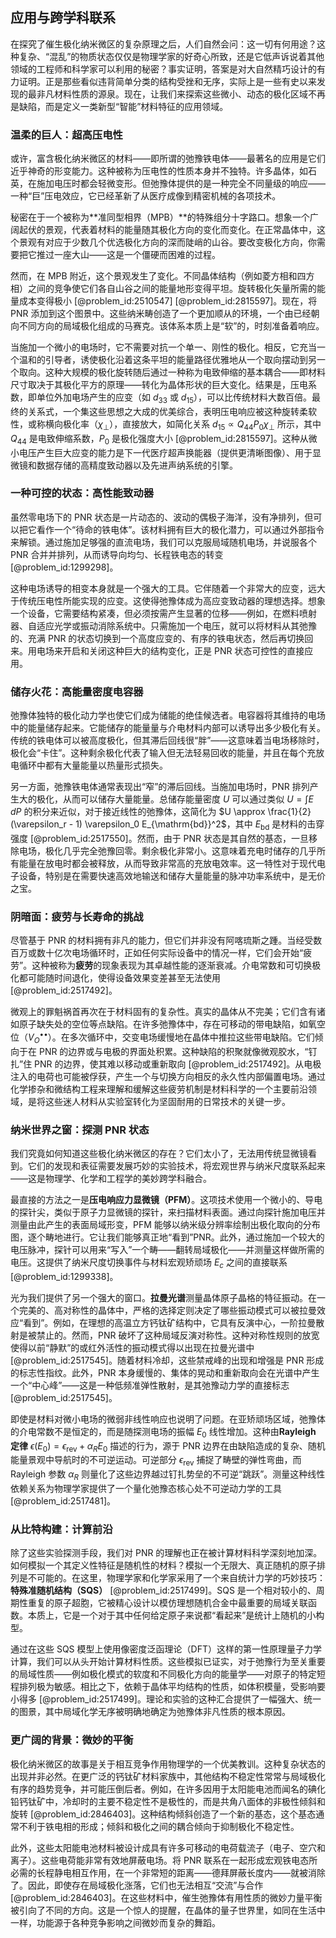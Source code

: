 ## 应用与跨学科联系

在探究了催生极化纳米微区的复杂原理之后，人们自然会问：这一切有何用途？这种复杂、“混乱”的物质状态仅仅是物理学家的好奇心所致，还是它低声诉说着其他领域的工程师和科学家可以利用的秘密？事实证明，答案是对大自然精巧设计的有力证明。正是那些看似违背简单分类的结构受挫和无序，实际上是一些有史以来发现的最非凡材料性质的源泉。现在，让我们来探索这些微小、动态的极化区域不再是缺陷，而是定义一类新型“智能”材料特征的应用领域。

### 温柔的巨人：超高压电性

或许，富含极化纳米微区的材料——即所谓的弛豫铁电体——最著名的应用是它们近乎神奇的形变能力。这种被称为压电性的性质本身并不独特。许多晶体，如石英，在施加电压时都会轻微变形。但弛豫体提供的是一种完全不同量级的响应——一种“巨”压电效应，它已经革新了从医疗成像到精密机械的各项技术。

秘密在于一个被称为**准同型相界（MPB）**的特殊组分十字路口。想象一个广阔起伏的景观，代表着材料的能量随其极化方向的变化而变化。在正常晶体中，这个景观有对应于少数几个优选极化方向的深而陡峭的山谷。要改变极化方向，你需要把它推过一座大山——这是一个僵硬而困难的过程。

然而，在 MPB 附近，这个景观发生了变化。不同晶体结构（例如菱方相和四方相）之间的竞争使它们各自山谷之间的能量地形变得平坦。旋转极化矢量所需的能量成本变得极小 [@problem_id:2510547] [@problem_id:2815597]。现在，将 PNR 添加到这个图景中。这些纳米畴创造了一个更加顺从的环境，一个由已经朝向不同方向的局域极化组成的马赛克。该体系本质上是“软”的，时刻准备着响应。

当施加一个微小的电场时，它不需要对抗一个单一、刚性的极化。相反，它充当一个温和的引导者，诱使极化沿着这条平坦的能量路径优雅地从一个取向摆动到另一个取向。这种大规模的极化旋转随后通过一种称为电致伸缩的基本耦合——即材料尺寸取决于其极化平方的原理——转化为晶体形状的巨大变化。结果是，压电系数，即单位外加电场产生的应变（如 $d_{33}$ 或 $d_{15}$），可以比传统材料大数百倍。最终的关系式，一个集这些思想之大成的优美综合，表明压电响应被这种旋转柔软性，或称横向极化率（$\chi_{\perp}$），直接放大，如简化关系 $d_{15} \propto Q_{44} P_0 \chi_{\perp}$ 所示，其中 $Q_{44}$ 是电致伸缩系数，$P_0$ 是极化强度大小 [@problem_id:2815597]。这种从微小电压产生巨大应变的能力是下一代医疗超声换能器（提供更清晰图像）、用于显微镜和数据存储的高精度致动器以及先进声纳系统的引擎。

### 一种可控的状态：高性能致动器

虽然零电场下的 PNR 状态是一片动态的、波动的偶极子海洋，没有净排列，但可以把它看作一个“待命的铁电体”。该材料拥有巨大的极化潜力，可以通过外部指令来解锁。通过施加足够强的直流电场，我们可以克服局域随机电场，并说服各个 PNR 合并并排列，从而诱导向均匀、长程铁电态的转变 [@problem_id:1299298]。

这种电场诱导的相变本身就是一个强大的工具。它伴随着一个非常大的应变，远大于传统压电性所能实现的应变。这使得弛豫体成为高应变致动器的理想选择。想象一个设备，它需要结构紧凑，但必须按需产生显著的位移——例如，在燃料喷射器、自适应光学或振动消除系统中。只需施加一个电压，就可以将材料从其弛豫的、充满 PNR 的状态切换到一个高度应变的、有序的铁电状态，然后再切换回来。用电场来开启和关闭这种巨大的结构变化，正是 PNR 状态可控性的直接应用。

### 储存火花：高能量密度电容器

弛豫体独特的极化动力学也使它们成为储能的绝佳候选者。电容器将其维持的电场中的能量储存起来。它能储存的能量量与介电材料内部可以诱导出多少极化有关。传统的铁电体可以被高度极化，但其滞后回线很“胖”——这意味着当电场移除时，极化会“卡住”。这种剩余极化代表了输入但无法轻易回收的能量，并且在每个充放电循环中都有大量能量以热量形式损失。

另一方面，弛豫铁电体通常表现出“窄”的滞后回线。当施加电场时，PNR 排列产生大的极化，从而可以储存大量能量。总储存能量密度 $U$ 可以通过类似 $U = \int E \, dP$ 的积分来近似，对于接近线性的弛豫体，这简化为 $U \approx \frac{1}{2} (\varepsilon_r - 1) \varepsilon_0 E_{\mathrm{bd}}^2$，其中 $E_{\mathrm{bd}}$ 是材料的击穿强度 [@problem_id:2517550]。然而，由于 PNR 状态是其自然的基态，一旦移除电场，极化几乎完全弛豫回零。剩余极化非常小。这意味着充电时储存的几乎所有能量在放电时都会被释放，从而导致非常高的充放电效率。这一特性对于现代电子设备，特别是在需要快速高效地输送和储存大量能量的脉冲功率系统中，是无价之宝。

### 阴暗面：疲劳与长寿命的挑战

尽管基于 PNR 的材料拥有非凡的能力，但它们并非没有阿喀琉斯之踵。当经受数百万或数十亿次电场循环时，正如任何实际设备中的情况一样，它们会开始“疲劳”。这种被称为**疲劳**的现象表现为其卓越性能的逐渐衰减。介电常数和可切换极化都可能随时间退化，使得设备效果变差甚至无法使用 [@problem_id:2517492]。

微观上的罪魁祸首再次在于材料固有的复杂性。真实的晶体从不完美；它们含有诸如原子缺失处的空位等点缺陷。在许多弛豫体中，存在可移动的带电缺陷，如氧空位（$V_O^{\bullet\bullet}$）。在多次循环中，交变电场缓慢地在晶体中推拉这些带电缺陷。它们倾向于在 PNR 的边界或与电极的界面处积累。这种缺陷的积聚就像微观胶水，“钉扎”住 PNR 的边界，使其难以移动或重新取向 [@problem_id:2517492]。从电极注入的电荷也可能被俘获，产生一个与切换方向相反的永久性内部偏置电场。通过化学掺杂和微结构工程来理解和缓解这些疲劳机制是材料科学的一个主要前沿领域，是将这些迷人材料从实验室转化为坚固耐用的日常技术的关键一步。

### 纳米世界之窗：探测 PNR 状态

我们究竟如何知道这些极化纳米微区的存在？它们太小了，无法用传统显微镜看到。它们的发现和表征需要发展巧妙的实验技术，将宏观世界与纳米尺度联系起来——这是物理学、化学和工程学的美妙跨学科融合。

最直接的方法之一是**压电响应力显微镜（PFM）**。这项技术使用一个微小的、导电的探针尖，类似于原子力显微镜的探针，来扫描材料表面。通过向探针施加电压并测量由此产生的表面局域形变，PFM 能够以纳米级分辨率绘制出极化取向的分布图，逐个畴地进行。它让我们能够真正地“看到”PNR。此外，通过施加一个较大的电压脉冲，探针可以用来“写入”一个畴——翻转局域极化——并测量这样做所需的电压。这提供了纳米尺度切换事件与材料宏观矫顽场 $E_c$ 之间的直接联系 [@problem_id:1299338]。

光为我们提供了另一个强大的窗口。**拉曼光谱**测量晶体原子晶格的特征振动。在一个完美的、高对称性的晶体中，严格的选择定则决定了哪些振动模式可以被拉曼效应“看到”。例如，在理想的高温立方钙钛矿结构中，它具有反演中心，一阶拉曼散射是被禁止的。然而，PNR 破坏了这种局域反演对称性。这种对称性规则的放宽使得以前“静默”的或红外活性的振动模式得以出现在拉曼光谱中 [@problem_id:2517545]。随着材料冷却，这些禁戒峰的出现和增强是 PNR 形成的标志性指纹。此外，PNR 本身缓慢的、集体的晃动和重新取向会在光谱中产生一个“中心峰”——这是一种低频准弹性散射，是其弛豫动力学的直接标志 [@problem_id:2517545]。

即使是材料对微小电场的微弱非线性响应也说明了问题。在亚矫顽场区域，弛豫体的介电常数不是恒定的，而是随探测电场的振幅 $E_0$ 线性增加。这种由**Rayleigh 定律** $\epsilon(E_0) = \epsilon_{\mathrm{rev}} + \alpha_R E_0$ 描述的行为，源于 PNR 边界在由缺陷造成的复杂、随机能量景观中导航时的不可逆运动。可逆部分 $\epsilon_{\mathrm{rev}}$ 捕捉了畴壁的弹性弯曲，而 Rayleigh 参数 $\alpha_R$ 则量化了这些边界越过钉扎势垒的不可逆“跳跃”。测量这种线性依赖关系为物理学家提供了一个量化弛豫态核心处不可逆动力学的工具 [@problem_id:2517481]。

### 从比特构建：计算前沿

除了这些实验探测手段，我们对 PNR 的理解也正在被计算材料科学深刻地加深。如何模拟一个其定义性特征是随机性的材料？模拟一个无限大、真正随机的原子排列是不可能的。在这里，物理学家和化学家采用了一个来自统计力学的巧妙技巧：**特殊准随机结构（SQS）** [@problem_id:2517499]。SQS 是一个相对较小的、周期性重复的原子超胞，它被精心设计以模仿理想随机合金中最重要的局域关联函数。本质上，它是一个对于其中任何给定原子来说都“看起来”是统计上随机的小构型。

通过在这些 SQS 模型上使用像密度泛函理论（DFT）这样的第一性原理量子力学计算，我们可以从头开始计算材料性质。这些模拟已证实，对于弛豫行为至关重要的局域性质——例如极化模式的软度和不同极化方向的能量学——对原子的特定短程排列极为敏感。相比之下，依赖于晶体平均结构的性质，如体积模量，受影响要小得多 [@problem_id:2517499]。理论和实验的这种汇合提供了一幅强大、统一的图景，其中局域化学无序被明确地确定为弛豫体非凡性质的根本原因。

### 更广阔的背景：微妙的平衡

极化纳米微区的故事是关于相互竞争作用物理学的一个优美教训。这种复杂状态的出现并非必然。在更广泛的钙钛矿材料家族中，其他结构不稳定性常常与局域极化有序的趋势竞争，并可能压倒后者。例如，在许多因用于太阳能电池而闻名的碘化铅钙钛矿中，冷却时的主要不稳定性不是极性的，而是共角八面体的非极性倾斜和旋转 [@problem_id:2846403]。这种结构倾斜创造了一个新的基态，这个基态通常不利于铁电相的形成；倾斜和极化之间的耦合倾向于抑制极化不稳定性。

此外，这些太阳能电池材料被设计成具有许多可移动的电荷载流子（电子、空穴和离子）。这些电荷能非常有效地屏蔽电场。将 PNR 联系在一起形成宏观铁电态所必需的长程静电相互作用，在一个非常短的距离——德拜屏蔽长度内——就被消除了。因此，即使存在局域极化涨落，它们也无法相互“交流”与合作 [@problem_id:2846403]。在这些材料中，催生弛豫体有用性质的微妙力量平衡被引向了不同的方向。这是一个惊人的提醒，在晶体的量子世界里，如同在生活中一样，功能源于各种竞争影响之间微妙而复杂的舞蹈。